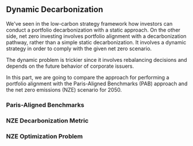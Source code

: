 ## Dynamic Decarbonization

We've seen in the low-carbon strategy framework how investors can conduct a portfolio decarbonization with a static approach. On the other side, net zero investing involves portfolio alignment with a decarbonization pathway, rather than a simple static decarbonization. It involves a dynamic strategy in order to comply with the given net zero scenario.

The dynamic problem is trickier since it involves rebalancing decisions and depends on the future behavior of corporate issuers. 

In this part, we are going to compare the approach for performing a portfolio alignment with the Paris-Aligned Benchmarks (PAB) approach and the net zero emissions (NZE) scenario for 2050.

### Paris-Aligned Benchmarks

### NZE Decarbonization Metric

### NZE Optimization Problem
